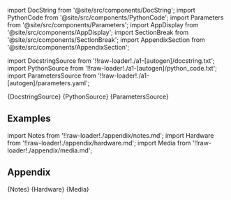 
[//]: # (Custom component imports)

import DocString from '@site/src/components/DocString';
import PythonCode from '@site/src/components/PythonCode';
import Parameters from '@site/src/components/Parameters';
import AppDisplay from '@site/src/components/AppDisplay';
import SectionBreak from '@site/src/components/SectionBreak';
import AppendixSection from '@site/src/components/AppendixSection';

[//]: # (Docstring)

import DocstringSource from '!!raw-loader!./a1-[autogen]/docstring.txt';
import PythonSource from '!!raw-loader!./a1-[autogen]/python_code.txt';
import ParametersSource from '!!raw-loader!./a1-[autogen]/parameters.yaml';

<DocString>{DocstringSource}</DocString>
<PythonCode GLink='bin/flojoy-io/docs/docs/./TRANSFORMERS/IMAGE_PROCESSING/IMAGE_SMOOTHING/IMAGE_SMOOTHING.py'>{PythonSource}</PythonCode>
<Parameters>{ParametersSource}</Parameters>

<SectionBreak />

    

[//]: # (Examples)

## Examples

<AppDisplay 
  GLink='bin/flojoy-io/docs/docs/./TRANSFORMERS/IMAGE_PROCESSING/IMAGE_SMOOTHING'
  nodeLabel='IMAGE_SMOOTHING'>
</AppDisplay>

<SectionBreak />

    

[//]: # (Appendix)

import Notes from '!!raw-loader!./appendix/notes.md';
import Hardware from '!!raw-loader!./appendix/hardware.md';
import Media from '!!raw-loader!./appendix/media.md';

## Appendix

<AppendixSection index={0} folderPath='nodes/nodes/bin/flojoy-io/docs/docs/./TRANSFORMERS/IMAGE_PROCESSING/IMAGE_SMOOTHING/appendix/'>{Notes}</AppendixSection>
<AppendixSection index={1} folderPath='nodes/nodes/bin/flojoy-io/docs/docs/./TRANSFORMERS/IMAGE_PROCESSING/IMAGE_SMOOTHING/appendix/'>{Hardware}</AppendixSection>
<AppendixSection index={2} folderPath='nodes/nodes/bin/flojoy-io/docs/docs/./TRANSFORMERS/IMAGE_PROCESSING/IMAGE_SMOOTHING/appendix/'>{Media}</AppendixSection>


